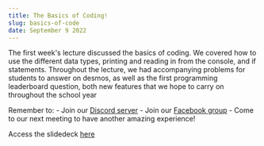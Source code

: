 ```yaml
---
title: The Basics of Coding!
slug: basics-of-code
date: September 9 2022
---
```


The first week's lecture discussed the basics of coding. We covered how to use the different data types, printing and reading in from the console, and if statements. Throughout the lecture, we had accompanying problems for students to answer on desmos, as well as the first programming leaderboard question, both new features that we hope to carry on throughout the school year

Remember to: - Join our [Discord server](https://discord.gg/dqaSMVEF69) - Join our [Facebook group](https://www.facebook.com/groups/170424299658516) - Come to our next meeting to have another amazing experience!

Access the slidedeck [here](https://docs.google.com/presentation/d/18HUHl08QH2L7hvOkVYRwscjN39dOhFjicb5g33RLJYs/edit#slide=id.g10b651380e3_0_1544)
